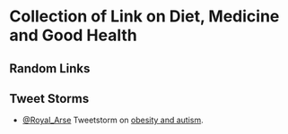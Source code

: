 # Collection of Link on Diet, Medicine and Good Health

## Random Links

## Tweet Storms

* [@Royal_Arse](https://twitter.com/Royal_Arse) Tweetstorm on [obesity and autism](https://twitter.com/Royal_Arse/status/668152088728354816).